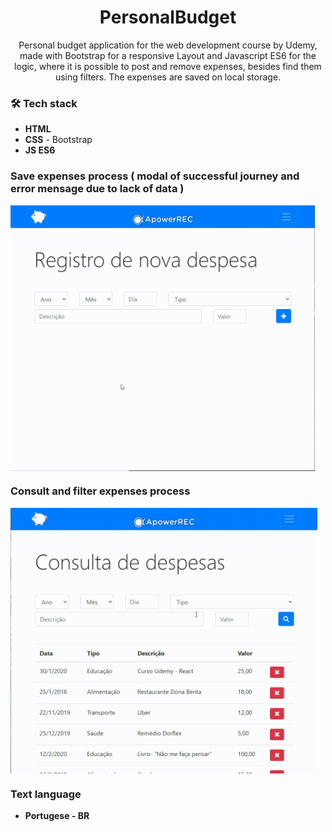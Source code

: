 <h1 align="center">
PersonalBudget</h1>

<p align="center"> 
Personal budget application for the web development course by Udemy, made with Bootstrap for a responsive Layout and Javascript ES6 for the logic, where it is possible to post and remove expenses, besides find them using filters. The expenses are saved on local storage.
</p>


### 🛠 Tech stack

- **HTML**
- **CSS** - Bootstrap
- **JS ES6**


### Save expenses process ( modal of successful journey and error mensage due to lack of data )
<img src="https://github.com/jpm4rtinss/PersonalBudget/blob/main/SaveExpenses-Video.gif" alt="home web"  height="425" align="center">


### Consult and filter expenses process
<img src="https://github.com/jpm4rtinss/PersonalBudget/blob/main/ConsultExpenses-gif.gif" alt="home web"  height="425" align="center">


### Text language
- **Portugese - BR**
